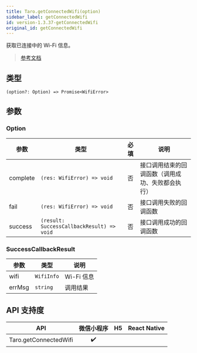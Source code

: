 ```yaml
---
title: Taro.getConnectedWifi(option)
sidebar_label: getConnectedWifi
id: version-1.3.37-getConnectedWifi
original_id: getConnectedWifi
---
```


获取已连接中的 Wi-Fi 信息。

> [参考文档](https://developers.weixin.qq.com/miniprogram/dev/api/device/wifi/wx.getConnectedWifi.html)

## 类型

```tsx
(option?: Option) => Promise<WifiError>
```

## 参数

### Option

| 参数 | 类型 | 必填 | 说明 |
| --- | --- | :---: | --- |
| complete | `(res: WifiError) => void` | 否 | 接口调用结束的回调函数（调用成功、失败都会执行） |
| fail | `(res: WifiError) => void` | 否 | 接口调用失败的回调函数 |
| success | `(result: SuccessCallbackResult) => void` | 否 | 接口调用成功的回调函数 |

### SuccessCallbackResult

| 参数 | 类型 | 说明 |
| --- | --- | --- |
| wifi | `WifiInfo` | Wi-Fi 信息 |
| errMsg | `string` | 调用结果 |

## API 支持度

| API | 微信小程序 | H5 | React Native |
| :---: | :---: | :---: | :---: |
| Taro.getConnectedWifi | ✔️ |  |  |
